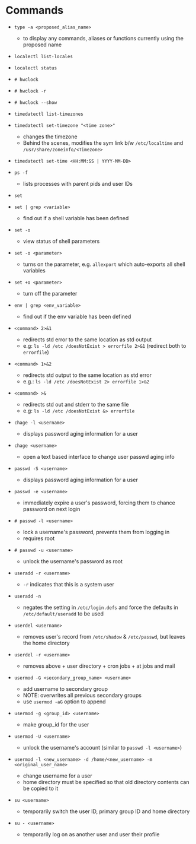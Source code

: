 # Commands

- `type -a <proposed_alias_name>`
	- to display any commands, aliases or functions currently using the proposed name
 

- `localectl list-locales`
- `localectl status`

- `# hwclock`
- `# hwclock -r`
- `# hwclock --show`


- `timedatectl list-timezones`
- `timedatectl set-timezone "<time zone>"`
	- changes the timezone
	- Behind the scenes, modifies the sym link b/w `/etc/localtime` and `/usr/share/zoneinfo/<Timezone>`
- `timedatectl set-time <HH:MM:SS | YYYY-MM-DD>`

- `ps -f`
	- lists processes with parent pids and user IDs




- `set`
- `set | grep <variable>`
	- find out if a shell variable has been defined
- `set -o`
	- view status of shell parameters
- `set -o <parameter>`
	- turns on the parameter, e.g. `allexport` which auto-exports all shell variables
- `set +o <parameter>`
	- turn off the parameter


- `env | grep <env_variable>`
	- find out if the env variable has been defined
 

- `<command> 2>&1`
	- redirects std error to the same location as std output 
	- e.g: `ls -ld /etc /doesNotExist > errorfile 2>&1` (redirect both to `errorfile`)
- `<command> 1>&2`
	- redirects std output to the same location as std error
	- e.g.: `ls -ld /etc /doesNotExist 2> errorfile 1>&2`
- `<command> >&`
	- redirects std out and stderr to the same file
	- e.g: `ls -ld /etc /doesNotExist &> errorfile`


- `chage -l <username>`
	- displays password aging information for a user
- `chage <username>`
	- open a text based interface to change user passwd aging info


- `passwd -S <username>`
	- displays password aging information for a user
- `passwd -e <username>`
	- immediately expire a user's password, forcing them to chance password on next login
 - `# passwd -l <username>`
	 - lock a username's password, prevents them from logging in
	 - requires root
 - `# passwd -u <username>`
	 - unlock the username's password as root


- `useradd -r <username>`
	- `-r` indicates that this is a system user
- `useradd -n`
	- negates the setting in `/etc/login.defs` and force the defaults in `/etc/default/useradd` to be used


- `userdel <username>`
	- removes user's record from `/etc/shadow` & `/etc/passwd`, but leaves the home directory
- `userdel -r <username>`
	- removes above + user directory + cron jobs + at jobs and mail


- `usermod -G <secondary_group_name> <username>`
	- add username to secondary group
	- NOTE: overwrites all previous secondary groups
	- use `usermod -aG` option to append
- `usermod -g <group_id> <username>`
	- make group_id for the user
- `usermod -U <username>`
	- unlock the username's account (similar to `passwd -l <username>`)
- `usermod -l <new_username> -d /home/<new_username> -m <original_user_name>`
	- change username for a user
	- home directory must be specified so that old directory contents can be copied to it


- `su <username>`
	- temporarily switch the user ID, primary group ID and home directory
- `su - <username>`
	- temporarily log on as another user and user their profile